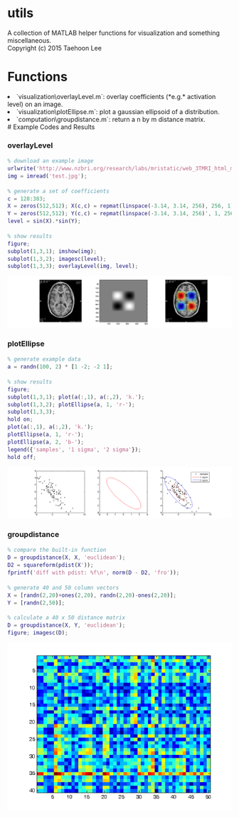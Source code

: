 # utils
A collection of MATLAB helper functions for visualization and something miscellaneous.<br />
Copyright (c) 2015 Taehoon Lee

# Functions
<li> `visualization\overlayLevel.m`: overlay coefficients (*e.g.* activation level) on an image. </li>
<li> `visualization\plotEllipse.m`: plot a gaussian ellipsoid of a distribution. </li>
<li> `computation\groupdistance.m`: return a n by m distance matrix. </li>
# Example Codes and Results

### overlayLevel
```MATLAB
% download an example image
urlwrite('http://www.nzbri.org/research/labs/mristatic/web_3TMRI_html_m3cf3a36c.jpg', 'test.jpg');
img = imread('test.jpg');

% generate a set of coefficients
c = 128:383;
X = zeros(512,512); X(c,c) = repmat(linspace(-3.14, 3.14, 256), 256, 1);
Y = zeros(512,512); Y(c,c) = repmat(linspace(-3.14, 3.14, 256)', 1, 256);
level = sin(X).*sin(Y);

% show results
figure;
subplot(1,3,1); imshow(img);
subplot(1,3,2); imagesc(level);
subplot(1,3,3); overlayLevel(img, level);
```
![Alt text](/visualization/results_overlayLevel.png?raw=true "Results of overlayLevel")

### plotEllipse
```MATLAB
% generate example data
a = randn(100, 2) * [1 -2; -2 1];

% show results
figure;
subplot(1,3,1); plot(a(:,1), a(:,2), 'k.');
subplot(1,3,2); plotEllipse(a, 1, 'r-');
subplot(1,3,3);
hold on;
plot(a(:,1), a(:,2), 'k.');
plotEllipse(a, 1, 'r-');
plotEllipse(a, 2, 'b-');
legend({'samples', '1 sigma', '2 sigma'});
hold off;
```
![Alt text](/visualization/results_plotEllipse.png?raw=true "Results of plotEllipse")

### groupdistance
```MATLAB
% compare the built-in function
D = groupdistance(X, X, 'euclidean');
D2 = squareform(pdist(X'));
fprintf('diff with pdist: %f\n', norm(D - D2, 'fro'));

% generate 40 and 50 column vectors
X = [randn(2,20)+ones(2,20), randn(2,20)-ones(2,20)];
Y = [randn(2,50)];

% calculate a 40 x 50 distance matrix
D = groupdistance(X, Y, 'euclidean');
figure; imagesc(D);
```
![Alt text](/computation/results_groupdistance.png?raw=true "Results of groupdistance")